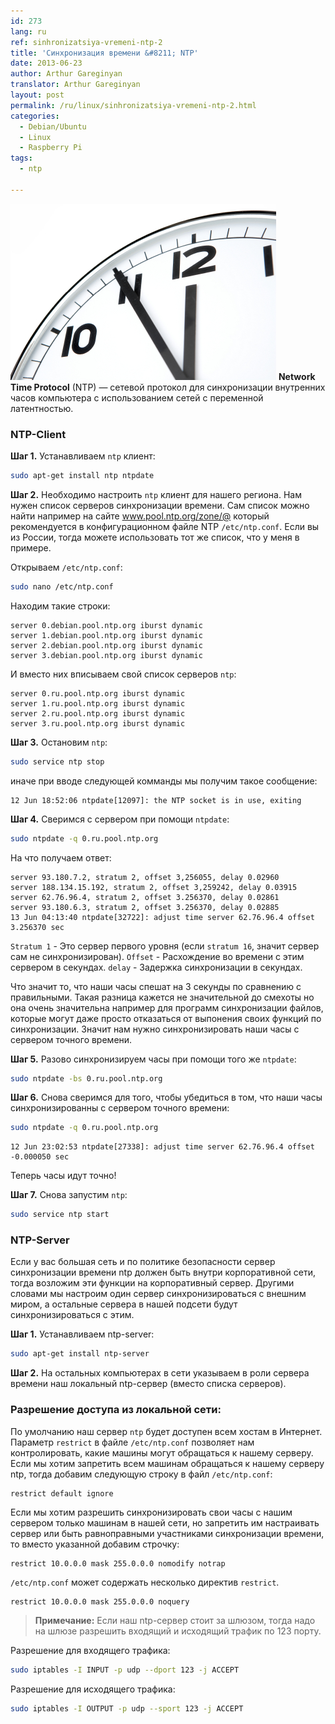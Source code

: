 ```yaml
---
id: 273
lang: ru
ref: sinhronizatsiya-vremeni-ntp-2
title: 'Синхронизация времени &#8211; NTP'
date: 2013-06-23
author: Arthur Gareginyan
translator: Arthur Gareginyan
layout: post
permalink: /ru/linux/sinhronizatsiya-vremeni-ntp-2.html
categories:
  - Debian/Ubuntu
  - Linux
  - Raspberry Pi
tags:
  - ntp

---
```


![thumb](/images/thumbnail/clock.jpg)
**Network Time Protocol** (NTP) — сетевой протокол для синхронизации внутренних часов компьютера с использованием сетей с переменной латентностью.


### NTP-Client

**Шаг 1.** Устанавливаем `ntp` клиент:

```sh
sudo apt-get install ntp ntpdate
```

**Шаг 2.** Необходимо настроить `ntp` клиент для нашего региона. Нам нужен список серверов синхронизации времени. Сам список можно найти например на сайте <a href="http://www.pool.ntp.org/zone/@" target="_blank">www.pool.ntp.org/zone/@</a> который рекомендуется в конфигурационном файле NTP `/etc/ntp.conf`. Если вы из России, тогда можете использовать тот же список, что у меня в примере.

Открываем `/etc/ntp.conf`:

```sh
sudo nano /etc/ntp.conf
```

Находим такие строки:

	server 0.debian.pool.ntp.org iburst dynamic
	server 1.debian.pool.ntp.org iburst dynamic
	server 2.debian.pool.ntp.org iburst dynamic
	server 3.debian.pool.ntp.org iburst dynamic

И вместо них вписываем свой список серверов `ntp`:

	server 0.ru.pool.ntp.org iburst dynamic
	server 1.ru.pool.ntp.org iburst dynamic
	server 2.ru.pool.ntp.org iburst dynamic
	server 3.ru.pool.ntp.org iburst dynamic

**Шаг 3.** Остановим `ntp`:

```sh
sudo service ntp stop
```

иначе при вводе следующей комманды мы получим такое сообщение:

	12 Jun 18:52:06 ntpdate[12097]: the NTP socket is in use, exiting

**Шаг 4.** Сверимся с сервером при помощи `ntpdate`:

```sh
sudo ntpdate -q 0.ru.pool.ntp.org
```

На что получаем ответ:

```
server 93.180.7.2, stratum 2, offset 3,256055, delay 0.02960
server 188.134.15.192, stratum 2, offset 3,259242, delay 0.03915
server 62.76.96.4, stratum 2, offset 3.256370, delay 0.02861
server 93.180.6.3, stratum 2, offset 3.256370, delay 0.02885
13 Jun 04:13:40 ntpdate[32722]: adjust time server 62.76.96.4 offset 3.256370 sec
```

`Stratum 1` - Это сервер первого уровня (если `stratum 16`, значит сервер сам не синхронизирован).
`Offset` - Расхождение во времени с этим сервером в секундах.
`delay` - Задержка синхронизации в секундах.

Что значит то, что наши часы спешат на 3 секунды по сравнению с правильными. Такая разница кажется не значительной до смехоты но она очень значительна например для программ синхронизации файлов, которые могут даже просто отказаться от выпонения своих функций по синхронизации. Значит нам нужно синхронизировать наши часы с сервером точного времени.

**Шаг 5.** Разово синхронизируем  часы при помощи того же `ntpdate`:

```sh
sudo ntpdate -bs 0.ru.pool.ntp.org
```

**Шаг 6.** Снова сверимся для того, чтобы убедиться в том, что наши часы синхронизированны с сервером точного времени:

```sh
sudo ntpdate -q 0.ru.pool.ntp.org
```

	12 Jun 23:02:53 ntpdate[27338]: adjust time server 62.76.96.4 offset -0.000050 sec

Теперь часы идут точно!

**Шаг 7.** Снова запустим `ntp`:

```sh
sudo service ntp start
```


### NTP-Server

Если у вас большая сеть и по политике безопасности сервер синхронизации времени ntp должен быть внутри корпоративной сети, тогда возложим эти функции на корпоративный сервер. Другими словами мы настроим один сервер синхронизироваться с внешним миром, а остальные сервера в нашей подсети будут синхронизироваться с этим.

**Шаг 1.** Устанавливаем ntp-server:

```sh
sudo apt-get install ntp-server
```

**Шаг 2.** На остальных компьютерах в сети указываем в роли сервера времени наш локальный ntp-сервер (вместо списка серверов).


### Разрешение доступа из локальной сети:

По умолчанию наш сервер `ntp` будет доступен всем хостам в Интернет. Параметр `restrict` в файле `/etc/ntp.conf` позволяет нам контролировать, какие машины могут обращаться к нашему серверу. Если мы хотим запретить всем машинам обращаться к нашему серверу ntp, тогда добавим следующую строку в файл `/etc/ntp.conf`:

```
restrict default ignore
```

Если мы хотим разрешить синхронизировать свои часы с нашим сервером только машинам в нашей сети, но запретить им настраивать сервер или быть равноправными участниками синхронизации времени, то вместо указанной добавим строчку:

```
restrict 10.0.0.0 mask 255.0.0.0 nomodify notrap
```

`/etc/ntp.conf` может содержать несколько директив `restrict`.

```
restrict 10.0.0.0 mask 255.0.0.0 noquery
```

> **Примечание:** Если наш ntp-сервер стоит за шлюзом, тогда надо на шлюзе разрешить входящий и исходящий трафик по 123 порту. 

Разрешение для входящего трафика:

```sh
sudo iptables -I INPUT -p udp --dport 123 -j ACCEPT
```

Разрешение для исходящего трафика:

```sh
sudo iptables -I OUTPUT -p udp --sport 123 -j ACCEPT
```


 
